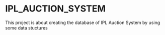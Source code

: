 # IPL_AUCTION_SYSTEM
This project is about creating the database of IPL Auction System by using some data stuctures
